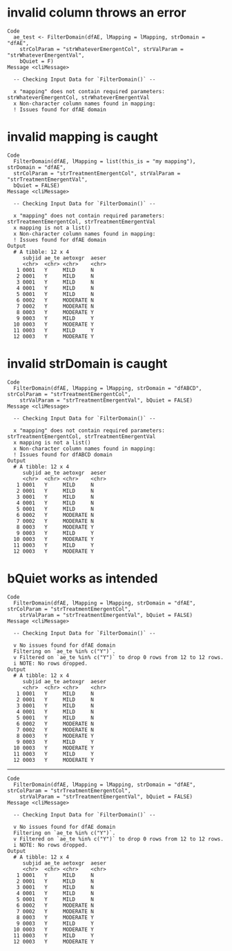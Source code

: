 # invalid column throws an error

    Code
      ae_test <- FilterDomain(dfAE, lMapping = lMapping, strDomain = "dfAE",
        strColParam = "strWhateverEmergentCol", strValParam = "strWhateverEmergentVal",
        bQuiet = F)
    Message <cliMessage>
      
      -- Checking Input Data for `FilterDomain()` --
      
      x "mapping" does not contain required parameters: strWhateverEmergentCol, strWhateverEmergentVal
      x Non-character column names found in mapping: 
      ! Issues found for dfAE domain

# invalid mapping is caught

    Code
      FilterDomain(dfAE, lMapping = list(this_is = "my mapping"), strDomain = "dfAE",
      strColParam = "strTreatmentEmergentCol", strValParam = "strTreatmentEmergentVal",
      bQuiet = FALSE)
    Message <cliMessage>
      
      -- Checking Input Data for `FilterDomain()` --
      
      x "mapping" does not contain required parameters: strTreatmentEmergentCol, strTreatmentEmergentVal
      x mapping is not a list()
      x Non-character column names found in mapping: 
      ! Issues found for dfAE domain
    Output
      # A tibble: 12 x 4
         subjid ae_te aetoxgr  aeser
         <chr>  <chr> <chr>    <chr>
       1 0001   Y     MILD     N    
       2 0001   Y     MILD     N    
       3 0001   Y     MILD     N    
       4 0001   Y     MILD     N    
       5 0001   Y     MILD     N    
       6 0002   Y     MODERATE N    
       7 0002   Y     MODERATE N    
       8 0003   Y     MODERATE Y    
       9 0003   Y     MILD     Y    
      10 0003   Y     MODERATE Y    
      11 0003   Y     MILD     Y    
      12 0003   Y     MODERATE Y    

# invalid strDomain is caught

    Code
      FilterDomain(dfAE, lMapping = lMapping, strDomain = "dfABCD", strColParam = "strTreatmentEmergentCol",
        strValParam = "strTreatmentEmergentVal", bQuiet = FALSE)
    Message <cliMessage>
      
      -- Checking Input Data for `FilterDomain()` --
      
      x "mapping" does not contain required parameters: strTreatmentEmergentCol, strTreatmentEmergentVal
      x mapping is not a list()
      x Non-character column names found in mapping: 
      ! Issues found for dfABCD domain
    Output
      # A tibble: 12 x 4
         subjid ae_te aetoxgr  aeser
         <chr>  <chr> <chr>    <chr>
       1 0001   Y     MILD     N    
       2 0001   Y     MILD     N    
       3 0001   Y     MILD     N    
       4 0001   Y     MILD     N    
       5 0001   Y     MILD     N    
       6 0002   Y     MODERATE N    
       7 0002   Y     MODERATE N    
       8 0003   Y     MODERATE Y    
       9 0003   Y     MILD     Y    
      10 0003   Y     MODERATE Y    
      11 0003   Y     MILD     Y    
      12 0003   Y     MODERATE Y    

# bQuiet works as intended

    Code
      FilterDomain(dfAE, lMapping = lMapping, strDomain = "dfAE", strColParam = "strTreatmentEmergentCol",
        strValParam = "strTreatmentEmergentVal", bQuiet = FALSE)
    Message <cliMessage>
      
      -- Checking Input Data for `FilterDomain()` --
      
      v No issues found for dfAE domain
      Filtering on `ae_te %in% c("Y")`.
      v Filtered on `ae_te %in% c("Y")` to drop 0 rows from 12 to 12 rows.
      i NOTE: No rows dropped.
    Output
      # A tibble: 12 x 4
         subjid ae_te aetoxgr  aeser
         <chr>  <chr> <chr>    <chr>
       1 0001   Y     MILD     N    
       2 0001   Y     MILD     N    
       3 0001   Y     MILD     N    
       4 0001   Y     MILD     N    
       5 0001   Y     MILD     N    
       6 0002   Y     MODERATE N    
       7 0002   Y     MODERATE N    
       8 0003   Y     MODERATE Y    
       9 0003   Y     MILD     Y    
      10 0003   Y     MODERATE Y    
      11 0003   Y     MILD     Y    
      12 0003   Y     MODERATE Y    

---

    Code
      FilterDomain(dfAE, lMapping = lMapping, strDomain = "dfAE", strColParam = "strTreatmentEmergentCol",
        strValParam = "strTreatmentEmergentVal", bQuiet = FALSE)
    Message <cliMessage>
      
      -- Checking Input Data for `FilterDomain()` --
      
      v No issues found for dfAE domain
      Filtering on `ae_te %in% c("Y")`.
      v Filtered on `ae_te %in% c("Y")` to drop 0 rows from 12 to 12 rows.
      i NOTE: No rows dropped.
    Output
      # A tibble: 12 x 4
         subjid ae_te aetoxgr  aeser
         <chr>  <chr> <chr>    <chr>
       1 0001   Y     MILD     N    
       2 0001   Y     MILD     N    
       3 0001   Y     MILD     N    
       4 0001   Y     MILD     N    
       5 0001   Y     MILD     N    
       6 0002   Y     MODERATE N    
       7 0002   Y     MODERATE N    
       8 0003   Y     MODERATE Y    
       9 0003   Y     MILD     Y    
      10 0003   Y     MODERATE Y    
      11 0003   Y     MILD     Y    
      12 0003   Y     MODERATE Y    

